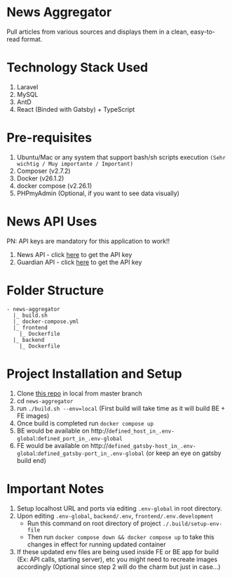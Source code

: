 # News Aggregator

Pull articles from various sources and displays them in a clean, easy-to-read format.

# Technology Stack Used

1. Laravel
2. MySQL
3. AntD
4. React (Binded with Gatsby) + TypeScript

# Pre-requisites

1. Ubuntu/Mac or any system that support bash/sh scripts execution `(Sehr wichtig / Muy importante / Important)`
2. Composer (v2.7.2)
3. Docker (v26.1.2)
4. docker compose (v2.26.1)
5. PHPmyAdmin (Optional, if you want to see data visually)

# News API Uses

PN: API keys are mandatory for this application to work!!

1. News API - click [here](https://newsapi.org/docs/get-startedguardain) to get the API key
2. Guardian API - click [here](https://bonobo.capi.gutools.co.uk/register/developer) to get the API key

# Folder Structure

```
- news-aggregator
  |_ build.sh
  |_ docker-compose.yml
  |_ frontend
    |_ Dockerfile
  |_ backend
    |_ Dockerfile
```

# Project Installation and Setup

1. Clone [this repo](https://github.com/akshayshrivastav866/news-aggregator) in local from master branch
2. cd `news-aggregator`
3. run `./build.sh --env=local` (First build will take time as it will build BE + FE images)
4. Once build is completed run `docker compose up`
5. BE would be available on http://`defined_host_in_.env-global`:`defined_port_in_.env-global`
6. FE would be available on http://`defined_gatsby-host_in_.env-global`:`defined_gatsby-port_in_.env-global` (or keep an eye on gatsby build end)

# Important Notes

1. Setup localhost URL and ports via editing `.env-global` in root directory.
2. Upon editing `.env-global`, `backend/.env`, `frontend/.env.development`
    - Run this command on root directory of project `./.build/setup-env-file`
    - Then run `docker compose down && docker compose up` to take this changes in effect for running updated container
3. If these updated env files are being used inside FE or BE app for build (Ex: API calls, starting server), etc you might need to recreate images accordingly (Optional since step 2 will do the charm but just in case...)